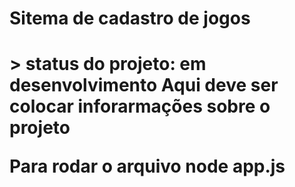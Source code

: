 <h1>Sitema de cadastro de jogos<h1>
> status do projeto: em desenvolvimento
Aqui deve ser colocar inforarmações sobre o projeto

Para rodar o arquivo
node app.js
